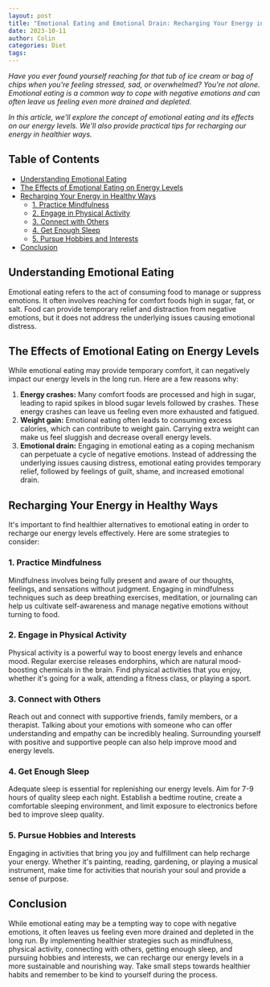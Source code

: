 ```yaml
---
layout: post
title: "Emotional Eating and Emotional Drain: Recharging Your Energy in Healthy Ways"
date: 2023-10-11
author: Colin
categories: Diet
tags: 
---
```


*Have you ever found yourself reaching for that tub of ice cream or bag of chips when you're feeling stressed, sad, or overwhelmed? You're not alone. Emotional eating is a common way to cope with negative emotions and can often leave us feeling even more drained and depleted.*

*In this article, we'll explore the concept of emotional eating and its effects on our energy levels. We'll also provide practical tips for recharging our energy in healthier ways.*

## Table of Contents

- [Understanding Emotional Eating](#understanding-emotional-eating)
- [The Effects of Emotional Eating on Energy Levels](#effects-of-emotional-eating-on-energy-levels)
- [Recharging Your Energy in Healthy Ways](#recharging-your-energy-in-healthy-ways)
  - [1. Practice Mindfulness](#practice-mindfulness)
  - [2. Engage in Physical Activity](#engage-in-physical-activity)
  - [3. Connect with Others](#connect-with-others)
  - [4. Get Enough Sleep](#get-enough-sleep)
  - [5. Pursue Hobbies and Interests](#pursue-hobbies-and-interests)
- [Conclusion](#conclusion)

## Understanding Emotional Eating

Emotional eating refers to the act of consuming food to manage or suppress emotions. It often involves reaching for comfort foods high in sugar, fat, or salt. Food can provide temporary relief and distraction from negative emotions, but it does not address the underlying issues causing emotional distress.

## The Effects of Emotional Eating on Energy Levels

While emotional eating may provide temporary comfort, it can negatively impact our energy levels in the long run. Here are a few reasons why:

1. **Energy crashes:** Many comfort foods are processed and high in sugar, leading to rapid spikes in blood sugar levels followed by crashes. These energy crashes can leave us feeling even more exhausted and fatigued.
2. **Weight gain:** Emotional eating often leads to consuming excess calories, which can contribute to weight gain. Carrying extra weight can make us feel sluggish and decrease overall energy levels.
3. **Emotional drain:** Engaging in emotional eating as a coping mechanism can perpetuate a cycle of negative emotions. Instead of addressing the underlying issues causing distress, emotional eating provides temporary relief, followed by feelings of guilt, shame, and increased emotional drain.

## Recharging Your Energy in Healthy Ways

It's important to find healthier alternatives to emotional eating in order to recharge our energy levels effectively. Here are some strategies to consider:

### 1. Practice Mindfulness

Mindfulness involves being fully present and aware of our thoughts, feelings, and sensations without judgment. Engaging in mindfulness techniques such as deep breathing exercises, meditation, or journaling can help us cultivate self-awareness and manage negative emotions without turning to food.

### 2. Engage in Physical Activity

Physical activity is a powerful way to boost energy levels and enhance mood. Regular exercise releases endorphins, which are natural mood-boosting chemicals in the brain. Find physical activities that you enjoy, whether it's going for a walk, attending a fitness class, or playing a sport.

### 3. Connect with Others

Reach out and connect with supportive friends, family members, or a therapist. Talking about your emotions with someone who can offer understanding and empathy can be incredibly healing. Surrounding yourself with positive and supportive people can also help improve mood and energy levels.

### 4. Get Enough Sleep

Adequate sleep is essential for replenishing our energy levels. Aim for 7-9 hours of quality sleep each night. Establish a bedtime routine, create a comfortable sleeping environment, and limit exposure to electronics before bed to improve sleep quality.

### 5. Pursue Hobbies and Interests

Engaging in activities that bring you joy and fulfillment can help recharge your energy. Whether it's painting, reading, gardening, or playing a musical instrument, make time for activities that nourish your soul and provide a sense of purpose.

## Conclusion

While emotional eating may be a tempting way to cope with negative emotions, it often leaves us feeling even more drained and depleted in the long run. By implementing healthier strategies such as mindfulness, physical activity, connecting with others, getting enough sleep, and pursuing hobbies and interests, we can recharge our energy levels in a more sustainable and nourishing way. Take small steps towards healthier habits and remember to be kind to yourself during the process.